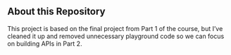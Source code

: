 ## About this Repository

This project is based on the final project from Part 1 of the course, but I’ve cleaned it up and removed unnecessary
playground code so we can focus on building APIs in Part 2.
